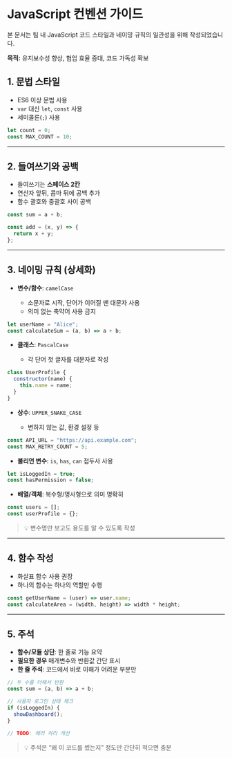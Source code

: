 # JavaScript 컨벤션 가이드
본 문서는 팀 내 JavaScript 코드 스타일과 네이밍 규칙의 일관성을 위해 작성되었습니다.

**목적:** 유지보수성 향상, 협업 효율 증대, 코드 가독성 확보

## 1. 문법 스타일

- ES6 이상 문법 사용
- `var` 대신 `let`, `const` 사용
- 세미콜론(`;`) 사용

```javascript
let count = 0;
const MAX_COUNT = 10;
```

---

## 2. 들여쓰기와 공백

- 들여쓰기는 **스페이스 2칸**
- 연산자 앞뒤, 콤마 뒤에 공백 추가
- 함수 괄호와 중괄호 사이 공백

```javascript
const sum = a + b;

const add = (x, y) => {
  return x + y;
};
```

---

## 3. 네이밍 규칙 (상세화)

- **변수/함수**: `camelCase`

  - 소문자로 시작, 단어가 이어질 땐 대문자 사용
  - 의미 없는 축약어 사용 금지
```javascript
let userName = "Alice";
const calculateSum = (a, b) => a + b;
```

- **클래스**: `PascalCase`

  - 각 단어 첫 글자를 대문자로 작성
```javascript
class UserProfile {
  constructor(name) {
    this.name = name;
  }
}
```

- **상수**: `UPPER_SNAKE_CASE`

  - 변하지 않는 값, 환경 설정 등
```javascript
const API_URL = "https://api.example.com";
const MAX_RETRY_COUNT = 5;
```

* **불리언 변수**: `is`, `has`, `can` 접두사 사용
```javascript
let isLoggedIn = true;
const hasPermission = false;
```

* **배열/객체**: 복수형/명사형으로 의미 명확히
```javascript
const users = [];
const userProfile = {};
```

> 💡 변수명만 보고도 용도를 알 수 있도록 작성

---

## 4. 함수 작성

* 화살표 함수 사용 권장
* 하나의 함수는 하나의 역할만 수행
```javascript
const getUserName = (user) => user.name;
const calculateArea = (width, height) => width * height;
```

---

## 5. 주석

- **함수/모듈 상단**: 한 줄로 기능 요약
- **필요한 경우** 매개변수와 반환값 간단 표시
- **한 줄 주석**: 코드에서 바로 이해가 어려운 부분만

```javascript
// 두 수를 더해서 반환
const sum = (a, b) => a + b;

// 사용자 로그인 상태 체크
if (isLoggedIn) {
  showDashboard();
}

// TODO: 에러 처리 개선
```

> 💡 주석은 “왜 이 코드를 썼는지” 정도만 간단히 적으면 충분
